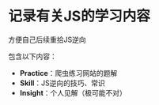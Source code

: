 # 记录有关JS的学习内容

方便自己后续重拾JS逆向

包含以下内容：

- **Practice**：爬虫练习网站的题解
- **Skill**：JS逆向的技巧、常识
- **Insight**：个人见解（极可能不对）

